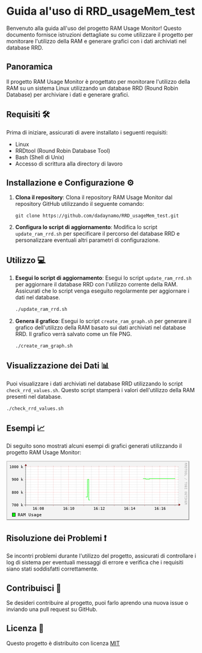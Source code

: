 # Guida al'uso di RRD_usageMem_test

Benvenuto alla guida all'uso del progetto RAM Usage Monitor! Questo documento fornisce istruzioni dettagliate su come utilizzare il progetto per monitorare l'utilizzo della RAM e generare grafici con i dati archiviati nel database RRD.

## Panoramica

Il progetto RAM Usage Monitor è progettato per monitorare l'utilizzo della RAM su un sistema Linux utilizzando un database RRD (Round Robin Database) per archiviare i dati e generare grafici.

## Requisiti 🛠️

Prima di iniziare, assicurati di avere installato i seguenti requisiti:

- Linux
- RRDtool (Round Robin Database Tool)
- Bash (Shell di Unix)
- Accesso di scrittura alla directory di lavoro

## Installazione e Configurazione ⚙️

1. **Clona il repository**: Clona il repository RAM Usage Monitor dal repository GitHub utilizzando il seguente comando:
   
   ```
   git clone https://github.com/dadaynamo/RRD_usageMem_test.git
   ```

2. **Configura lo script di aggiornamento**: Modifica lo script `update_ram_rrd.sh` per specificare il percorso del database RRD e personalizzare eventuali altri parametri di configurazione.

## Utilizzo 💻

1. **Esegui lo script di aggiornamento**: Esegui lo script `update_ram_rrd.sh` per aggiornare il database RRD con l'utilizzo corrente della RAM. Assicurati che lo script venga eseguito regolarmente per aggiornare i dati nel database.

   ```bash
   ./update_ram_rrd.sh
   ```

2. **Genera il grafico**: Esegui lo script `create_ram_graph.sh` per generare il grafico dell'utilizzo della RAM basato sui dati archiviati nel database RRD. Il grafico verrà salvato come un file PNG.

   ```bash
   ./create_ram_graph.sh
   ```

## Visualizzazione dei Dati 📊

Puoi visualizzare i dati archiviati nel database RRD utilizzando lo script `check_rrd_values.sh`. Questo script stamperà i valori dell'utilizzo della RAM presenti nel database.

```bash
./check_rrd_values.sh
```

## Esempi 📈

Di seguito sono mostrati alcuni esempi di grafici generati utilizzando il progetto RAM Usage Monitor:

![Grafico RAM Usage](ram_usage.png)

## Risoluzione dei Problemi ❗

Se incontri problemi durante l'utilizzo del progetto, assicurati di controllare i log di sistema per eventuali messaggi di errore e verifica che i requisiti siano stati soddisfatti correttamente.

## Contribuisci 🚀

Se desideri contribuire al progetto, puoi farlo aprendo una nuova issue o inviando una pull request su GitHub.

## Licenza 📄

Questo progetto è distribuito con licenza [MIT](LICENSE)
